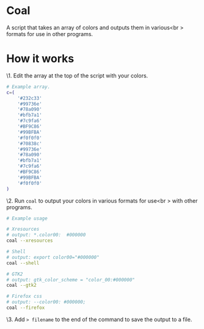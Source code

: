 # Coal

A script that takes an array of colors and outputs them in various<br \>
formats for use in other programs.


# How it works

\1. Edit the array at the top of the script with your colors.

```sh
# Example array.
c=(
    '#232c33'
    '#99736e'
    '#78a090'
    '#bfb7a1'
    '#7c9fa6'
    '#BF9C86'
    '#99BFBA'
    '#f0f0f0'
    '#70838c'
    '#99736e'
    '#78a090'
    '#bfb7a1'
    '#7c9fa6'
    '#BF9C86'
    '#99BFBA'
    '#f0f0f0'
)
```

\2. Run `coal` to output your colors in various formats for use<br \>
with other programs.

```sh
# Example usage

# Xresources
# output: *.color00:  #000000
coal --xresources

# Shell
# output: export color00="#000000"
coal --shell

# GTK2
# output: gtk_color_scheme = "color_00:#000000"
coal --gtk2

# Firefox css
# output: --color00: #000000;
coal --firefox
```

\3. Add `> filename` to the end of the command to save the output to a file.

